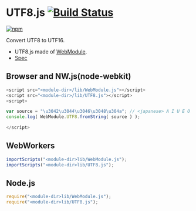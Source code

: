# UTF8.js [![Build Status](https://travis-ci.org/uupaa/UTF8.js.svg)](https://travis-ci.org/uupaa/UTF8.js)

[![npm](https://nodei.co/npm/uupaa.utf8.js.svg?downloads=true&stars=true)](https://nodei.co/npm/uupaa.utf8.js/)

Convert UTF8 to UTF16.


- UTF8.js made of [WebModule](https://github.com/uupaa/WebModule).
- [Spec](https://github.com/uupaa/UTF8.js/wiki/UTF8)

## Browser and NW.js(node-webkit)

```js
<script src="<module-dir>/lib/WebModule.js"></script>
<script src="<module-dir>/lib/UTF8.js"></script>
<script>

var source = "\u3042\u3044\u3046\u3048\u304a"; // <japanese> A I U E O </japanese>
console.log( WebModule.UTF8.fromString( source ) );

</script>
```

## WebWorkers

```js
importScripts("<module-dir>lib/WebModule.js");
importScripts("<module-dir>lib/UTF8.js");

```

## Node.js

```js
require("<module-dir>lib/WebModule.js");
require("<module-dir>lib/UTF8.js");

```

